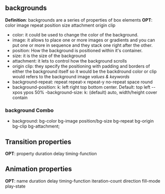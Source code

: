 ## backgrounds 
**Definition**: backgrounds are a series of properties of box elements
**OPT**: color image repeat position size attachment origin clip
- color: it could be used to change the color of the background.
- image: it allows to place one or more images or gradients and you can put one or more in sequence and they stack one right after the other.
- position: How the background is positioned within it's container.
- size: it is the size of the background
- attachment: it lets to control how the background scrolls
- origin clip: they specify the positioning with padding and borders of either the background itself so it would be the backdround color or clip would refers to the background image
*values & keywords*
- background-repeat: repeat repeat-x repeat-y no-repeat space round
- background-position: k: left right top bottom center. Default: top left
-- xpos ypos 50%
-background-size: k: (default) auto, width/height cover contain
### background Combo
- background: bg-color bg-image position/bg-size bg-repeat bg-origin bg-clip bg-attachment;

## Transition properties
**OPT**: property duration delay timing-function

## Animation properties
**OPT**: name duration delay timing-function iteration-count direction fill-mode play-state